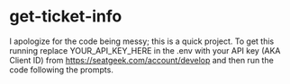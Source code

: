 # get-ticket-info
I apologize for the code being messy; this is a quick project. To get this running replace YOUR_API_KEY_HERE in the .env with your API key (AKA Client ID) from https://seatgeek.com/account/develop and then run the code following the prompts.

